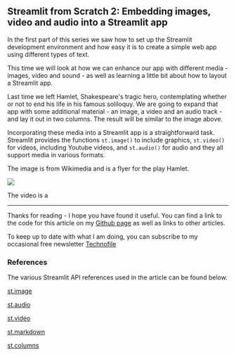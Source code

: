## Streamlit from Scratch 2: Embedding images, video and audio into a Streamlit app

In the first part of this series we saw how to set up the Streamlit development environment and how easy it is to create a simple web app using different types of text.

This time we will look at how we can enhance our app with different media - images, video and sound - as well as learning a little bit about how to layout a Streamlit app.

Last time we left Hamlet, Shakespeare's tragic hero, contemplating whether or not to end his life in his famous soliloquy. We are going to expand that app with some additional material - an image, a video and an audio track - and lay it out in two columns. The result will be similar to the image above.

Incorporating these media into a Streamlit app is a straightforward task. Streamlit provides the functions ``st.image()`` to include graphics, ``st.video()`` for videos, including Youtube videos, and ``st.audio()`` for audio and they all support media in various formats.

The image is from Wikimedia and is a flyer for the play Hamlet.

![](https://upload.wikimedia.org/wikipedia/commons/d/df/Hamlet.jpg)

The video is a 




--- 

Thanks for reading - I hope you have found it useful. You can find a link to the code for this article on my [Github page](alanjones2.github.io) as well as links to other articles.

To keep up to date with what I am doing, you can subscribe to my occasional free newsletter [Technofile](technofile.substack.com)


### References

The various Streamlit API references used in the article can be found below.

[st.image](https://docs.streamlit.io/library/api-reference/media/st.image)

[st.audio](https://docs.streamlit.io/library/api-reference/media/st.audio)

[st.video](https://docs.streamlit.io/library/api-reference/media/st.video)

[st.markdown](https://docs.streamlit.io/library/api-reference/media/st.markdown)

[st.columns](https://docs.streamlit.io/library/api-reference/layout/st.columns)